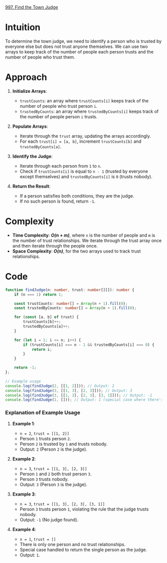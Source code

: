 [997. Find the Town Judge](https://leetcode.com/problems/find-the-town-judge/)

# Intuition

To determine the town judge, we need to identify a person who is trusted by everyone else but does not trust anyone themselves. We can use two arrays to keep track of the number of people each person trusts and the number of people who trust them.

# Approach

1. **Initialize Arrays**:
   - `trustCounts`: an array where `trustCounts[i]` keeps track of the number of people who trust person `i`.
   - `trustedByCounts`: an array where `trustedByCounts[i]` keeps track of the number of people person `i` trusts.

2. **Populate Arrays**:
   - Iterate through the `trust` array, updating the arrays accordingly.
   - For each `trust[i] = [a, b]`, increment `trustCounts[b]` and `trustedByCounts[a]`.

3. **Identify the Judge**:
   - Iterate through each person from `1` to `n`.
   - Check if `trustCounts[i]` is equal to `n - 1` (trusted by everyone except themselves) and `trustedByCounts[i]` is `0` (trusts nobody).

4. **Return the Result**:
   - If a person satisfies both conditions, they are the judge.
   - If no such person is found, return `-1`.

# Complexity

- **Time Complexity**: ***O(n + m)***, where `n` is the number of people and `m` is the number of trust relationships. We iterate through the trust array once and then iterate through the people once.
- **Space Complexity**: ***O(n)***, for the two arrays used to track trust relationships.

# Code

```typescript
function findJudge(n: number, trust: number[][]): number {
    if (n === 1) return 1;

    const trustCounts: number[] = Array(n + 1).fill(0);
    const trustedByCounts: number[] = Array(n + 1).fill(0);

    for (const [a, b] of trust) {
        trustCounts[b]++;
        trustedByCounts[a]++;
    }

    for (let i = 1; i <= n; i++) {
        if (trustCounts[i] === n - 1 && trustedByCounts[i] === 0) {
            return i;
        }
    }

    return -1;
};

// Example usage
console.log(findJudge(2, [[1, 2]])); // Output: 2
console.log(findJudge(3, [[1, 3], [2, 3]])); // Output: 3
console.log(findJudge(3, [[1, 3], [2, 3], [3, 1]])); // Output: -1
console.log(findJudge(1, [])); // Output: 1 (special case where there's only one person)
```

### Explanation of Example Usage

1. **Example 1**:
   - `n = 2`, `trust = [[1, 2]]`
   - Person `1` trusts person `2`.
   - Person `2` is trusted by `1` and trusts nobody.
   - Output: `2` (Person `2` is the judge).

2. **Example 2**:
   - `n = 3`, `trust = [[1, 3], [2, 3]]`
   - Person `1` and `2` both trust person `3`.
   - Person `3` trusts nobody.
   - Output: `3` (Person `3` is the judge).

3. **Example 3**:
   - `n = 3`, `trust = [[1, 3], [2, 3], [3, 1]]`
   - Person `3` trusts person `1`, violating the rule that the judge trusts nobody.
   - Output: `-1` (No judge found).

4. **Example 4**:
   - `n = 1`, `trust = []`
   - There is only one person and no trust relationships.
   - Special case handled to return the single person as the judge.
   - Output: `1`.